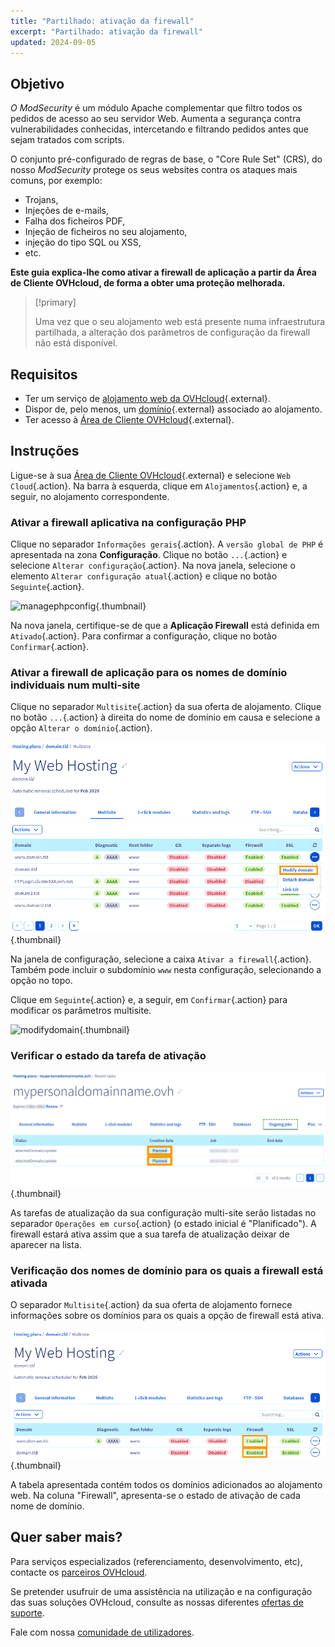 ```yaml
---
title: "Partilhado: ativação da firewall"
excerpt: "Partilhado: ativação da firewall"
updated: 2024-09-05
---
```


## Objetivo

*O ModSecurity* é um módulo Apache complementar que filtro todos os pedidos de acesso ao seu servidor Web. Aumenta a segurança contra vulnerabilidades conhecidas, intercetando e filtrando pedidos antes que sejam tratados com scripts.

O conjunto pré-configurado de regras de base, o "Core Rule Set" (CRS), do nosso *ModSecurity* protege os seus websites contra os ataques mais comuns, por exemplo:

- Trojans,
- Injeções de e-mails,
- Falha dos ficheiros PDF,
- Injeção de ficheiros no seu alojamento,
- injeção do tipo SQL ou XSS,
- etc.

**Este guia explica-lhe como ativar a firewall de aplicação a partir da Área de Cliente OVHcloud, de forma a obter uma proteção melhorada.**

> [!primary]
>
> Uma vez que o seu alojamento web está presente numa infraestrutura partilhada, a alteração dos parâmetros de configuração da firewall não está disponível.
>

## Requisitos

- Ter um serviço de [alojamento web da OVHcloud](/links/web/hosting){.external}.
- Dispor de, pelo menos, um [domínio](/links/web/domains){.external} associado ao alojamento.
- Ter acesso à [Área de Cliente OVHcloud](/links/manager){.external}.

## Instruções

Ligue-se à sua [Área de Cliente OVHcloud](/links/manager){.external} e selecione `Web Cloud`{.action}. Na barra à esquerda, clique em `Alojamentos`{.action} e, a seguir, no alojamento correspondente.

### Ativar a firewall aplicativa na configuração PHP

Clique no separador `Informações gerais`{.action}. A `versão global de PHP` é apresentada na zona **Configuração**. Clique no botão `...`{.action} e selecione `Alterar configuração`{.action}. Na nova janela, selecione o elemento `Alterar configuração atual`{.action} e clique no botão `Seguinte`{.action}.

![managephpconfig](/pages/assets/screens/control_panel/product-selection/web-cloud/web-hosting/general-information/application-firewall-step-2.png){.thumbnail}

Na nova janela, certifique-se de que a **Aplicação Firewall** está definida em `Ativado`{.action}. Para confirmar a configuração, clique no botão `Confirmar`{.action}.

### Ativar a firewall de aplicação para os nomes de domínio individuais num multi-site

Clique no separador `Multisite`{.action} da sua oferta de alojamento. Clique no botão `...`{.action} à direita do nome de domínio em causa e selecione a opção `Alterar o domínio`{.action}.

![managemultisite](/pages/assets/screens/control_panel/product-selection/web-cloud/web-hosting/multisite/modify-domain-2.png){.thumbnail}

Na janela de configuração, selecione a caixa `Ativar a firewall`{.action}. Também pode incluir o subdomínio `www` nesta configuração, selecionando a opção no topo.

Clique em `Seguinte`{.action} e, a seguir, em `Confirmar`{.action} para modificar os parâmetros multisite.

![modifydomain](/pages/assets/screens/control_panel/product-selection/web-cloud/web-hosting/multisite/modify-a-domain-enable-firewall-step-1.png){.thumbnail}

### Verificar o estado da tarefa de ativação

![gestão em curso](/pages/assets/screens/control_panel/product-selection/web-cloud/web-hosting/ongoing-tasks/firewall-planned.png){.thumbnail}

As tarefas de atualização da sua configuração multi-site serão listadas no separador `Operações em curso`{.action} (o estado inicial é "Planificado"). A firewall estará ativa assim que a sua tarefa de atualização deixar de aparecer na lista.

### Verificação dos nomes de domínio para os quais a firewall está ativada

O separador `Multisite`{.action} da sua oferta de alojamento fornece informações sobre os domínios para os quais a opção de firewall está ativa.

![gerageenabled](/pages/assets/screens/control_panel/product-selection/web-cloud/web-hosting/multisite/firewall-enabled.png){.thumbnail}

A tabela apresentada contém todos os domínios adicionados ao alojamento web. Na coluna "Firewall", apresenta-se o estado de ativação de cada nome de domínio.

## Quer saber mais?

Para serviços especializados (referenciamento, desenvolvimento, etc), contacte os [parceiros OVHcloud](/links/partner).

Se pretender usufruir de uma assistência na utilização e na configuração das suas soluções OVHcloud, consulte as nossas diferentes [ofertas de suporte](/links/support).

Fale com nossa [comunidade de utilizadores](/links/community).